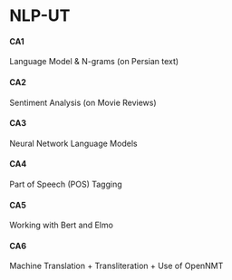 # NLP-UT

#### CA1
Language Model & N-grams (on Persian text)

#### CA2
Sentiment Analysis (on Movie Reviews)

#### CA3
Neural Network Language Models

#### CA4
Part of Speech (POS) Tagging 

#### CA5
Working with Bert and Elmo

#### CA6
Machine Translation + Transliteration + Use of OpenNMT